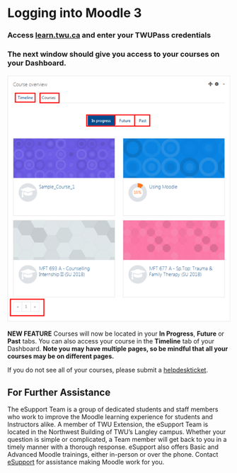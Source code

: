 # Logging into Moodle 3

### Access [learn.twu.ca](learn.twu.ca) and enter your TWUPass credentials

### The next window should give you access to your courses on your Dashboard.

![](../.gitbook/assets/dashboard.png)

**NEW FEATURE** Courses will now be located in your **In Progress**, **Future** or **Past** tabs. You can also access your course in the **Timeline** tab of your Dashboard. **Note you may have multiple pages, so be mindful that all your courses may be on different pages.**

If you do not see all of your courses, please submit a [helpdeskticket](https://trinitywestern.teamdynamix.com/TDClient/Requests/TicketRequests/TicketForm.aspx?ID=hRv7mA08DtA_).

## For Further Assistance

The eSupport Team is a group of dedicated students and staff members who work to improve the Moodle learning experience for students and Instructors alike. A member of TWU Extension, the eSupport Team is located in the Northwest Building of TWU’s Langley campus. Whether your question is simple or complicated, a Team member will get back to you in a timely manner with a thorough response. eSupport also offers Basic and Advanced Moodle trainings, either in-person or over the phone. Contact [eSupport](https://trinitywestern.teamdynamix.com/TDClient/Requests/ServiceDet?ID=16141) for assistance making Moodle work for you.

